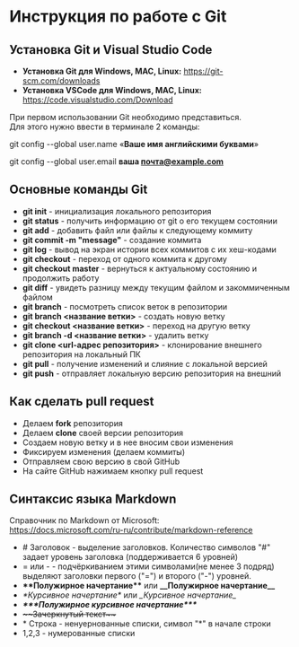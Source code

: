 # **Инструкция по работе с Git**

## **Установка Git и Visual Studio Code**

* **Установка Git для Windows, MAC, Linux:** https://git-scm.com/downloads
* **Установка VSCode для Windows, MAC, Linux:** https://code.visualstudio.com/Download 

При первом использовании Git необходимо представиться.  
Для этого нужно ввести в терминале 2 команды:

git config --global user.name «**Ваше имя английскими буквами**»

git config --global user.email **ваша почта@example.com**

## **Основные команды Git**
* **git init** - инициализация локального репозитория
* **git status** - получить информацию от git о его текущем состоянии
* **git add** - добавить файл или файлы к следующему коммиту
* **git commit -m "message"** - создание коммита
* **git log** - вывод на экран истории всех коммитов с их хеш-кодами
* __git checkout__ - переход от одного коммита к другому
* __git checkout master__ - вернуться к актуальному состоянию и продолжить работу
* **git diff** - увидеть разницу между текущим файлом и закоммиченным файлом
* **git branch** - посмотреть список веток в репозитории
* **git branch <название ветки>** - создать новую ветку
* **git checkout <название ветки>** - переход на другую ветку
* **git branch -d <название ветки>** - удалить ветку
* **git clone <url-адрес репозитория>** - клонирование внешнего репозитория на  локальный ПК
* **git pull** - получение изменений и слияние с локальной версией
* **git push** - отправляет локальную версию репозитория на внешний

## **Как сделать pull request**

* Делаем **fork** репозитория
* Делаем **clone** своей версии репозитория
* Создаем новую ветку и в нее вносим свои изменения
* Фиксируем изменения (делаем коммиты)
* Отправляем свою версию в свой GitHub
* На сайте GitHub нажимаем кнопку pull request

## **Синтаксис языка Markdown**
Справочник по Markdown от Microsoft:  
https://docs.microsoft.com/ru-ru/contribute/markdown-reference

* \# Заголовок - выделение заголовков. Количество символов "#" задает уровень заголовка (поддерживается 6 уровней)
* = или - - подчёркиванием этими символами(не менее 3 подряд) выделяют заголовки первого ("=") и второго ("-") уровней.
* **\*\*Полужирное начертание\*\***  или __\_\_Полужирное начертание\_\___
* *\*Курсивное начертание\** или _\_Курсивное начертание\__
* ***\*\*\*Полужирное курсивное начертание\*\*\****
* ~~\~\~Зачеркнутый текст\~\~~~
* \* Строка - ненуернованные списки, символ "*" в начале строки
* 1,2,3 - нумерованные списки